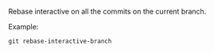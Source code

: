 Rebase interactive on all the commits on the current branch.

Example:

```shell
git rebase-interactive-branch
```
